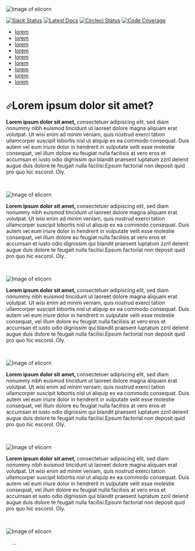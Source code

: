 ![Image of elicorn](https://c0745.paas2.tx.modxcloud.com/assets/images/MIC21001-single-elicorn-green-840x140-a.png)

<p><a href="https://slack.citusdata.com" rel="nofollow"><img src="https://camo.githubusercontent.com/02a19c775bbaf83cfd1f62a8ae110163cd48bda45bce19f64fdb51d54c09ff1a/687474703a2f2f736c61636b2e6369747573646174612e636f6d2f62616467652e737667" alt="Slack Status" data-canonical-src="http://slack.citusdata.com/badge.svg" style="max-width:100%;"></a>
<a href="https://docs.citusdata.com/" rel="nofollow"><img src="https://camo.githubusercontent.com/2c81072c289d1a3fbdb088380d6269c02d4e2493afe02fe64fcff355882aded7/68747470733a2f2f696d672e736869656c64732e696f2f62616467652f646f63732d6c61746573742d627269676874677265656e2e737667" alt="Latest Docs" data-canonical-src="https://img.shields.io/badge/docs-latest-brightgreen.svg" style="max-width:100%;"></a>
<a href="https://circleci.com/gh/citusdata/citus.svg?style=svg" rel="nofollow"><img src="https://camo.githubusercontent.com/da9b83de834ae4f9696234282fcc4725b483e64139acefd364e5e7a5b05e72d2/68747470733a2f2f636972636c6563692e636f6d2f67682f6369747573646174612f63697475732e7376673f7374796c653d737667" alt="Circleci Status" data-canonical-src="https://circleci.com/gh/citusdata/citus.svg?style=svg" style="max-width:100%;"></a>
<a href="https://codecov.io/gh/citusdata/citus/branch/master/graph/badge.svg" rel="nofollow"><img src="https://camo.githubusercontent.com/e64f583b3af595dd47f637e3ed32979364f39f5ceecf7a2ebb6fa91a259b1229/68747470733a2f2f636f6465636f762e696f2f67682f6369747573646174612f63697475732f6272616e63682f6d61737465722f67726170682f62616467652e737667" alt="Code Coverage" data-canonical-src="https://codecov.io/gh/citusdata/citus/branch/master/graph/badge.svg" style="max-width:100%;"></a></p>

<ul>
<li><a href="#what-is-citus">lorem</a></li>
<li><a href="#get-started">lorem</a></li>
<li><a href="#build-apps">lorem</a></li>
<li><a href="#whats-being-worked-on">lorem</a></li>
<li><a href="#architecture">lorem</a></li>
<li><a href="#need-help">lorem</a></li>
<li><a href="#contribute">lorem</a></li>
<li><a href="#license">lorem</a></li>
<li><a href="#read-more">lorem</a></li>
</ul>

<h1><a id="user-content-what-is-yugabytedb" class="anchor" aria-hidden="true" href="#what-is-citus"><svg class="octicon octicon-link" viewBox="0 0 16 16" version="1.1" width="16" height="16" aria-hidden="true"><path fill-rule="evenodd" d="M7.775 3.275a.75.75 0 001.06 1.06l1.25-1.25a2 2 0 112.83 2.83l-2.5 2.5a2 2 0 01-2.83 0 .75.75 0 00-1.06 1.06 3.5 3.5 0 004.95 0l2.5-2.5a3.5 3.5 0 00-4.95-4.95l-1.25 1.25zm-4.69 9.64a2 2 0 010-2.83l2.5-2.5a2 2 0 012.83 0 .75.75 0 001.06-1.06 3.5 3.5 0 00-4.95 0l-2.5 2.5a3.5 3.5 0 004.95 4.95l1.25-1.25a.75.75 0 00-1.06-1.06l-1.25 1.25a2 2 0 01-2.83 0z"></path></svg></a>Lorem ipsum dolor sit amet?</h1>

<p><strong>Lorem ipsum dolor sit amet, </strong>consectetuer adipiscing elit, sed diam nonummy nibh euismod tincidunt ut laoreet dolore magna aliquam erat volutpat. Ut wisi enim ad minim veniam, quis nostrud exerci tation ullamcorper suscipit lobortis nisl ut aliquip ex ea commodo consequat. Duis autem vel eum iriure dolor in hendrerit in vulputate velit esse molestie consequat, vel illum dolore eu feugiat nulla facilisis at vero eros et accumsan et iusto odio dignissim qui blandit praesent luptatum zzril delenit augue duis dolore te feugait nulla facilisi.Epsum factorial non deposit quid pro quo hic escorol. Oly.</p>&nbsp; 

![Image of elicorn](https://c0745.paas2.tx.modxcloud.com/assets/images/MIC21001-github-scale-out-citus-postgres-image.png)


<p><strong>Lorem ipsum dolor sit amet, </strong>consectetuer adipiscing elit, sed diam nonummy nibh euismod tincidunt ut laoreet dolore magna aliquam erat volutpat. Ut wisi enim ad minim veniam, quis nostrud exerci tation ullamcorper suscipit lobortis nisl ut aliquip ex ea commodo consequat. Duis autem vel eum iriure dolor in hendrerit in vulputate velit esse molestie consequat, vel illum dolore eu feugiat nulla facilisis at vero eros et accumsan et iusto odio dignissim qui blandit praesent luptatum zzril delenit augue duis dolore te feugait nulla facilisi.Epsum factorial non deposit quid pro quo hic escorol. Oly.</p>&nbsp; 

![Image of elicorn](https://c0745.paas2.tx.modxcloud.com/assets/images/MIC21002-github-scale-out-citus-postgres-image.png)

<p><strong>Lorem ipsum dolor sit amet, </strong>consectetuer adipiscing elit, sed diam nonummy nibh euismod tincidunt ut laoreet dolore magna aliquam erat volutpat. Ut wisi enim ad minim veniam, quis nostrud exerci tation ullamcorper suscipit lobortis nisl ut aliquip ex ea commodo consequat. Duis autem vel eum iriure dolor in hendrerit in vulputate velit esse molestie consequat, vel illum dolore eu feugiat nulla facilisis at vero eros et accumsan et iusto odio dignissim qui blandit praesent luptatum zzril delenit augue duis dolore te feugait nulla facilisi.Epsum factorial non deposit quid pro quo hic escorol. Oly.</p>&nbsp; 

![Image of elicorn](https://c0745.paas2.tx.modxcloud.com/assets/images/MIC21006-github-scale-out-citus-postgres-image.png)

<p><strong>Lorem ipsum dolor sit amet, </strong>consectetuer adipiscing elit, sed diam nonummy nibh euismod tincidunt ut laoreet dolore magna aliquam erat volutpat. Ut wisi enim ad minim veniam, quis nostrud exerci tation ullamcorper suscipit lobortis nisl ut aliquip ex ea commodo consequat. Duis autem vel eum iriure dolor in hendrerit in vulputate velit esse molestie consequat, vel illum dolore eu feugiat nulla facilisis at vero eros et accumsan et iusto odio dignissim qui blandit praesent luptatum zzril delenit augue duis dolore te feugait nulla facilisi.Epsum factorial non deposit quid pro quo hic escorol. Oly.</p>&nbsp; 

![Image of elicorn](https://c0745.paas2.tx.modxcloud.com/assets/images/MIC21007-github-scale-out-citus-postgres-image.png)

<p><strong>Lorem ipsum dolor sit amet, </strong>consectetuer adipiscing elit, sed diam nonummy nibh euismod tincidunt ut laoreet dolore magna aliquam erat volutpat. Ut wisi enim ad minim veniam, quis nostrud exerci tation ullamcorper suscipit lobortis nisl ut aliquip ex ea commodo consequat. Duis autem vel eum iriure dolor in hendrerit in vulputate velit esse molestie consequat, vel illum dolore eu feugiat nulla facilisis at vero eros et accumsan et iusto odio dignissim qui blandit praesent luptatum zzril delenit augue duis dolore te feugait nulla facilisi.Epsum factorial non deposit quid pro quo hic escorol. Oly.</p>&nbsp; 

![Image of elicorn](https://c0745.paas2.tx.modxcloud.com/assets/images/MIC21003-github-scale-out-citus-postgres-image.png)

&nbsp; &nbsp;
...&nbsp;&nbsp; 

&nbsp;&nbsp; 
